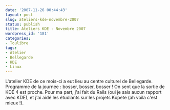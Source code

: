 ```yaml
---
date: '2007-11-26 00:44:43'
layout: post
slug: ateliers-kde-novembre-2007
status: publish
title: Ateliers KDE - Novembre 2007
wordpress_id: '181'
categories:
- Toulibre
tags:
- Atelier
- Bellegarde
- KDE
- Linux
---
```


L'atelier KDE de ce mois-ci a eut lieu au centre culturel de Bellegarde. Programme de la journée : bosser, bosser, bosser ! On sent que la sortie de KDE 4 est proche.
Pour ma part, j'ai fait du Rails (oui je sais aucun rapport avec KDE), et j'ai aidé les étudiants sur les projets Kopete (ah voila c'est mieux !).
